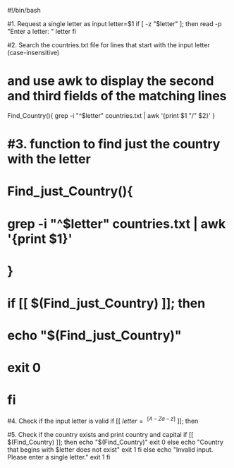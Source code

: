 #!/bin/bash

#1. Request a single letter as input
letter=$1
if [ -z "$letter" ]; then
  read -p "Enter a letter: " letter
fi

#2. Search the countries.txt file for lines that start with the input letter (case-insensitive)
# and use awk to display the second and third fields of the matching lines
Find_Country(){
  grep -i "^$letter" countries.txt | awk '{print $1 "/" $2}'
}

# #3. function to find just the country with the letter
# Find_just_Country(){
#   grep -i "^$letter" countries.txt | awk '{print $1}'
# }

# if [[ $(Find_just_Country) ]]; then
#     echo "$(Find_just_Country)"
#     exit 0
# fi

#4. Check if the input letter is valid
if [[ $letter =~ ^[A-Za-z]$ ]]; then

#5. Check if the country exists and print country and capital
  if [[ $(Find_Country) ]]; then
    echo "$(Find_Country)"
    exit 0
  else
    echo "Country that begins with $letter does not exist"
    exit 1
  fi
else
  echo "Invalid input. Please enter a single letter."
  exit 1
fi